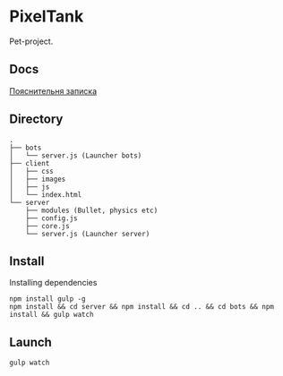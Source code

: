 # PixelTank
Pet-project.

## Docs

[Пояснительня записка][1]

[1]: https://docs.google.com/document/d/1uzHMWpqd1MHxMHRABPfHjbV0-8PezXRKPvwEwFB1-_A

## Directory
```
.
├── bots
│   └── server.js (Launcher bots)
├── client
│   ├── css
│   ├── images
│   ├── js
│   └── index.html
└── server
    ├── modules (Bullet, physics etc)
    ├── config.js
    ├── core.js
    └── server.js (Launcher server)
```

## Install
Installing dependencies
```
npm install gulp -g
npm install && cd server && npm install && cd .. && cd bots && npm install && gulp watch
```
## Launch
```
gulp watch
```
